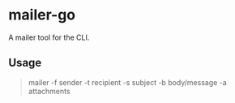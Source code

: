 # mailer-go

A mailer tool for the CLI.

## Usage

>  mailer -f sender -t recipient -s subject -b body/message -a attachments
